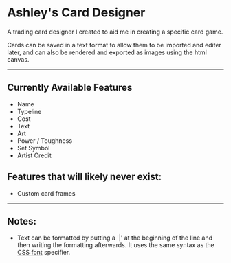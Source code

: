 # Ashley's Card Designer
A trading card designer I created to aid me in creating a specific card game.

Cards can be saved in a text format to allow them to be imported and editer later, and can also be rendered and exported as images using the html canvas.

---
## Currently Available Features
 - Name
 - Typeline
 - Cost
 - Text
 - Art
 - Power / Toughness
 - Set Symbol
 - Artist Credit

## Features that will likely never exist:
 - Custom card frames

---
## Notes:
 - Text can be formatted by putting a '|' at the beginning of the line and then writing the formatting afterwards. It uses the same syntax as the [CSS font](https://developer.mozilla.org/en-US/docs/Web/CSS/font) specifier.
